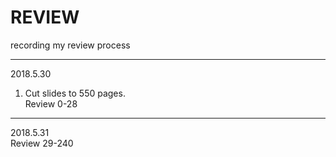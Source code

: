 # REVIEW
recording my review process

***
2018.5.30  
1. Cut slides to 550 pages.   
 Review 0-28  
***  
2018.5.31  
 Review 29-240 
 
